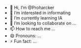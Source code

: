 - 👋 Hi, I’m @Proharcker
- 👀 I’m interested in informating
- 🌱 I’m currently learning IA
- 💞️ I’m looking to collaborate on ...
- 📫 How to reach me ...
- 😄 Pronouns: ...
- ⚡ Fun fact: ...

<!---
Proharcker/Proharcker is a ✨ special ✨ repository because its `README.md` (this file) appears on your GitHub profile.
You can click the Preview link to take a look at your changes.
--->
